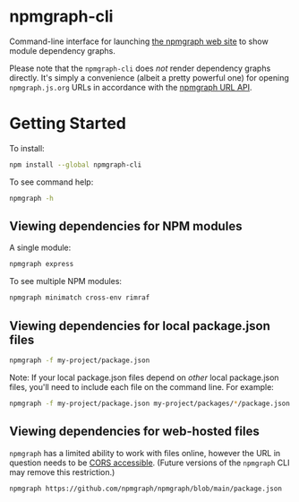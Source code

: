 # npmgraph-cli

Command-line interface for launching [the npmgraph web site](https://npmgraph.js.org) to show module dependency graphs.

Please note that the `npmgraph-cli` does *not* render dependency graphs directly.  It's simply a convenience (albeit a pretty powerful one) for opening `npmgraph.js.org` URLs in accordance with the [npmgraph URL API](https://github.com/npmgraph/npmgraph#url-api).

# Getting Started

To install:
```bash
npm install --global npmgraph-cli
```

To see command help:
```bash
npmgraph -h
```

## Viewing dependencies for NPM modules

A single module:
```bash
npmgraph express

```

To see multiple NPM modules:
```bash
npmgraph minimatch cross-env rimraf

```
## Viewing dependencies for local package.json files

```bash
npmgraph -f my-project/package.json

```

Note: If your local package.json files depend on _other_ local package.json files, you'll need to include each file on the command line.  For example:


```bash
npmgraph -f my-project/package.json my-project/packages/*/package.json

```

## Viewing dependencies for web-hosted files

`npmgraph` has a limited ability to work with files online, however the URL in question needs to be [CORS accessible](https://developer.mozilla.org/en-US/docs/Web/HTTP/CORS).  (Future versions of the `npmgraph` CLI may remove this restriction.)

```bash
npmgraph https://github.com/npmgraph/npmgraph/blob/main/package.json

```
